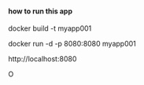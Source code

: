 
#### how to run this app 

docker build -t myapp001

docker run -d -p 8080:8080 myapp001

http://localhost:8080

O